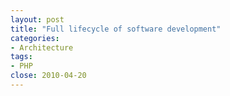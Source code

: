 ```yaml
---
layout: post
title: "Full lifecycle of software development"
categories: 
- Architecture
tags: 
- PHP
close: 2010-04-20
---
```



